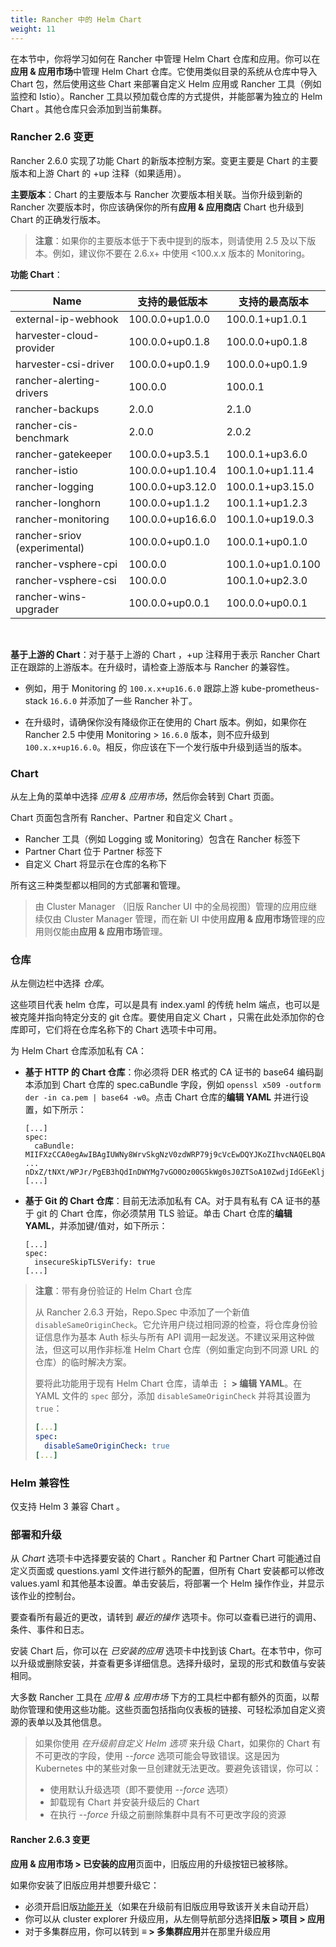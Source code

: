 ```yaml
---
title: Rancher 中的 Helm Chart
weight: 11
---
```


在本节中，你将学习如何在 Rancher 中管理 Helm Chart 仓库和应用。你可以在**应用 & 应用市场**中管理 Helm Chart 仓库。它使用类似目录的系统从仓库中导入 Chart 包，然后使用这些 Chart 来部署自定义 Helm 应用或 Rancher 工具（例如监控和 Istio）。Rancher 工具以预加载仓库的方式提供，并能部署为独立的 Helm Chart 。其他仓库只会添加到当前集群。

### Rancher 2.6 变更

Rancher 2.6.0 实现了功能 Chart 的新版本控制方案。变更主要是 Chart 的主要版本和上游 Chart 的 +up 注释（如果适用）。

**主要版本**：Chart 的主要版本与 Rancher 次要版本相关联。当你升级到新的 Rancher 次要版本时，你应该确保你的所有**应用 & 应用商店** Chart 也升级到 Chart 的正确发行版本。

> **注意**：如果你的主要版本低于下表中提到的版本，则请使用 2.5 及以下版本。例如，建议你不要在 2.6.x+ 中使用 <100.x.x 版本的 Monitoring。

**功能 Chart**：

| **Name**                     | **支持的最低版本** | **支持的最高版本** |
| ---------------------------- | ------------------ | ------------------ |
| external-ip-webhook          | 100.0.0+up1.0.0    | 100.0.1+up1.0.1    |
| harvester-cloud-provider     | 100.0.0+up0.1.8    | 100.0.0+up0.1.8    |
| harvester-csi-driver         | 100.0.0+up0.1.9    | 100.0.0+up0.1.9    |
| rancher-alerting-drivers     | 100.0.0            | 100.0.1            |
| rancher-backups              | 2.0.0              | 2.1.0              |
| rancher-cis-benchmark        | 2.0.0              | 2.0.2              |
| rancher-gatekeeper           | 100.0.0+up3.5.1    | 100.0.1+up3.6.0    |
| rancher-istio                | 100.0.0+up1.10.4   | 100.1.0+up1.11.4   |
| rancher-logging              | 100.0.0+up3.12.0   | 100.0.1+up3.15.0   |
| rancher-longhorn             | 100.0.0+up1.1.2    | 100.1.1+up1.2.3    |
| rancher-monitoring           | 100.0.0+up16.6.0   | 100.1.0+up19.0.3   |
| rancher-sriov (experimental) | 100.0.0+up0.1.0    | 100.0.1+up0.1.0    |
| rancher-vsphere-cpi          | 100.0.0            | 100.1.0+up1.0.100  |
| rancher-vsphere-csi          | 100.0.0            | 100.1.0+up2.3.0    |
| rancher-wins-upgrader        | 100.0.0+up0.0.1    | 100.0.0+up0.0.1    |

</br>

**基于上游的 Chart**：对于基于上游的 Chart ，+up 注释用于表示 Rancher Chart 正在跟踪的上游版本。在升级时，请检查上游版本与 Rancher 的兼容性。

- 例如，用于 Monitoring 的 `100.x.x+up16.6.0` 跟踪上游 kube-prometheus-stack `16.6.0` 并添加了一些 Rancher 补丁。

- 在升级时，请确保你没有降级你正在使用的 Chart 版本。例如，如果你在 Rancher 2.5 中使用 Monitoring > `16.6.0` 版本，则不应升级到 `100.x.x+up16.6.0`。相反，你应该在下一个发行版中升级到适当的版本。

### Chart

从左上角的菜单中选择 _应用 & 应用市场_，然后你会转到 Chart 页面。

Chart 页面包含所有 Rancher、Partner 和自定义 Chart 。

- Rancher 工具（例如 Logging 或 Monitoring）包含在 Rancher 标签下
- Partner Chart 位于 Partner 标签下
- 自定义 Chart 将显示在仓库的名称下

所有这三种类型都以相同的方式部署和管理。

> 由 Cluster Manager （旧版 Rancher UI 中的全局视图）管理的应用应继续仅由 Cluster Manager 管理，而在新 UI 中使用<b>应用 & 应用市场</b>管理的应用则仅能由<b>应用 & 应用市场</b>管理。

### 仓库

从左侧边栏中选择 _仓库_。

这些项目代表 helm 仓库，可以是具有 index.yaml 的传统 helm 端点，也可以是被克隆并指向特定分支的 git 仓库。要使用自定义 Chart ，只需在此处添加你的仓库即可，它们将在仓库名称下的 Chart 选项卡中可用。

为 Helm Chart 仓库添加私有 CA：

- **基于 HTTP 的 Chart 仓库**：你必须将 DER 格式的 CA 证书的 base64 编码副本添加到 Chart 仓库的 spec.caBundle 字段，例如 `openssl x509 -outform der -in ca.pem | base64 -w0`。点击 Chart 仓库的**编辑 YAML** 并进行设置，如下所示：</br>
   ```
   [...]
   spec:
     caBundle:
   MIIFXzCCA0egAwIBAgIUWNy8WrvSkgNzV0zdWRP79j9cVcEwDQYJKoZIhvcNAQELBQAwPzELMAkGA1UEBhMCVVMxCzAJBgNVBAgMAkNBMRQwEgYDVQQKDAtNeU9yZywgSW5jLjENMAsGA1UEAwwEcm9vdDAeFw0yMTEyMTQwODMyMTdaFw0yNDEwMDMwODMyMT
   ...
   nDxZ/tNXt/WPJr/PgEB3hQdInDWYMg7vGO0Oz00G5kWg0sJ0ZTSoA10ZwdjIdGEeKlj1NlPyAqpQ+uDnmx6DW+zqfYtLnc/g6GuLLVPamraqN+gyU8CHwAWPNjZonFN9Vpg0PIk1I2zuOc4EHifoTAXSpnjfzfyAxCaZsnTptimlPFJJqAMj+FfDArGmr4=
   [...]
   ```

- **基于 Git 的 Chart 仓库**：目前无法添加私有 CA。对于具有私有 CA 证书的基于 git 的 Chart 仓库，你必须禁用 TLS 验证。单击 Chart 仓库的**编辑 YAML**，并添加键/值对，如下所示：
   ```
   [...]
   spec:
     insecureSkipTLSVerify: true
   [...]
   ```

> **注意**：带有身份验证的 Helm Chart 仓库
>
> 从 Rancher 2.6.3 开始，Repo.Spec 中添加了一个新值 `disableSameOriginCheck`。它允许用户绕过相同源的检查，将仓库身份验证信息作为基本 Auth 标头与所有 API 调用一起发送。不建议采用这种做法，但这可以用作非标准 Helm Chart 仓库（例如重定向到不同源 URL 的仓库）的临时解决方案。
>
> 要将此功能用于现有 Helm Chart 仓库，请单击 <b>⋮ > 编辑 YAML</b>。在 YAML 文件的 `spec` 部分，添加 `disableSameOriginCheck` 并将其设置为 `true`：
>
> ```yaml
> [...]
> spec:
>   disableSameOriginCheck: true
> [...]
> ```

### Helm 兼容性

仅支持 Helm 3 兼容 Chart 。

### 部署和升级

从 _Chart_ 选项卡中选择要安装的 Chart 。Rancher 和 Partner Chart 可能通过自定义页面或 questions.yaml 文件进行额外的配置，但所有 Chart 安装都可以修改 values.yaml 和其他基本设置。单击安装后，将部署一个 Helm 操作作业，并显示该作业的控制台。

要查看所有最近的更改，请转到 _最近的操作_ 选项卡。你可以查看已进行的调用、条件、事件和日志。

安装 Chart 后，你可以在 _已安装的应用_ 选项卡中找到该 Chart。在本节中，你可以升级或删除安装，并查看更多详细信息。选择升级时，呈现的形式和数值与安装相同。

大多数 Rancher 工具在 _应用 & 应用市场_ 下方的工具栏中都有额外的页面，以帮助你管理和使用这些功能。这些页面包括指向仪表板的链接、可轻松添加自定义资源的表单以及其他信息。

> 如果你使用 _在升级前自定义 Helm 选项_ 来升级 Chart，如果你的 Chart 有不可更改的字段，使用 _--force_ 选项可能会导致错误。这是因为 Kubernetes 中的某些对象一旦创建就无法更改。要避免该错误，你可以：
>
> - 使用默认升级选项（即不要使用 _--force_ 选项）
> - 卸载现有 Chart 并安装升级后的 Chart
> - 在执行 _--force_ 升级之前删除集群中具有不可更改字段的资源

#### Rancher 2.6.3 变更

**应用 & 应用市场 > 已安装的应用**页面中，旧版应用的升级按钮已被移除。

如果你安装了旧版应用并想要升级它：

- 必须开启旧版[功能开关]({{<baseurl>}}/rancher/v2.6/en/installation/resources/feature-flags/)（如果在升级前有旧版应用导致该开关未自动开启）
- 你可以从 cluster explorer 升级应用，从左侧导航部分选择**旧版 > 项目 > 应用**
- 对于多集群应用，你可以转到 **≡ > 多集群应用**并在那里升级应用
